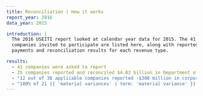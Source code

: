 ```yaml
---
title: Reconciliation | How it works
report_year: 2016
data_year: 2015

introduction: |
  The 2016 USEITI report looked at calendar year data for 2015. The 41
  companies invited to participate are listed here, along with reported
  payments and reconciliation results for each revenue type.

results:
  - 41 companies were asked to report
  - 25 companies reported and reconciled $4.83 billion in Department of the Interior revenue
  - "12 out of 38 applicable companies reported -$308 million in corporate income taxes"
  - "100% of 21 {{ 'material variances' | term: 'material variance' }} have been explained"
---
```

